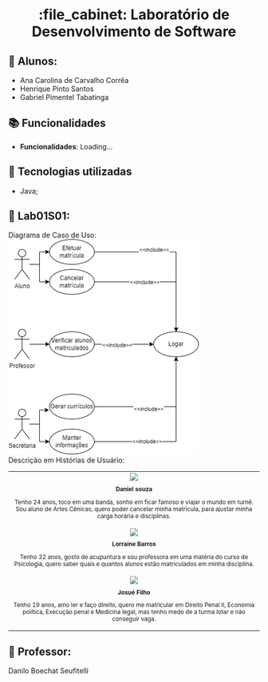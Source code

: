 <h1 align="center">:file_cabinet: Laboratório de Desenvolvimento de Software</h1>

## :memo: Alunos:

- Ana Carolina de Carvalho Corrêa
- Henrique Pinto Santos
- Gabriel Pimentel Tabatinga

## :books: Funcionalidades

- <b>Funcionalidades</b>: Loading...

## :wrench: Tecnologias utilizadas

- Java;

## :rocket: Lab01S01:

Diagrama de Caso de Uso:
<br/>
![![CasoDeUso.png](..%2FLDS%2FCasoDeUso.png)](Projeto/diagramas/CasoDeUso.png)
<br/>
Descrição em Histórias de Usuário:

<table>
  <tr>
    <td align="center">
        <img src="https://images.unsplash.com/flagged/photo-1570612861542-284f4c12e75f?ixlib=rb-4.0.3&ixid=M3wxMjA3fDB8MHxzZWFyY2h8M3x8cGVzc29hfGVufDB8fDB8fHww&auto=format&fit=crop&w=400&q=60" width="100px;"/><br>
        <sub>
          <b>Daniel souza</b>
            <p>
              Tenho 24 anos, toco em uma banda, sonho em ficar famoso e viajar o mundo em turnê. Sou aluno de Artes Cênicas, 
              quero poder cancelar minha matrícula, para ajustar minha carga horária e disciplinas.
            </p>
        </sub>
    </td>
  </tr>
<tr>
    <td align="center">
        <img src="https://images.unsplash.com/photo-1499952127939-9bbf5af6c51c?ixlib=rb-4.0.3&ixid=M3wxMjA3fDB8MHxzZWFyY2h8MTF8fHBlc3NvYXxlbnwwfHwwfHx8MA%3D%3D&auto=format&fit=crop&w=400&q=60" width="100px;"/><br>
        <sub>
          <b>Lorraine Barros</b>
            <p>
              Tenho 32 anos, gosto de acupuntura e sou professora em uma matéria do curso de Psicologia,
              quero saber quais e quantos alunos estão matriculados em minha disciplina.
            </p>
        </sub>
    </td>
  </tr>
<tr>
    <td align="center">
        <img src="https://images.unsplash.com/photo-1500048993953-d23a436266cf?ixlib=rb-4.0.3&ixid=M3wxMjA3fDB8MHxzZWFyY2h8MTV8fHBlc3NvYXxlbnwwfHwwfHx8MA%3D%3D&auto=format&fit=crop&w=400&q=60" width="100px;"/><br>
        <sub>
          <b>Josué Filho</b>
            <p>
              Tenho 19 anos, amo ler e faço direito, quero me matricular em Direito Penal II, Economia política, 
              Execução penal e Medicina legal, mas tenho medo de a turma lotar e não conseguir vaga.
            </p>
        </sub>
    </td>
  </tr>
</table>

## :dart: Professor:

Danilo Boechat Seufitelli
